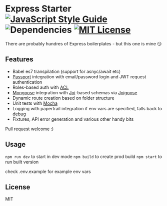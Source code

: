 # Express Starter  [![JavaScript Style Guide](https://img.shields.io/badge/code_style-standard-brightgreen.svg)](https://standardjs.com) ![Dependencies](https://david-dm.org/calvin-evans/express-starter.svg) [![MIT License](https://img.shields.io/badge/license-MIT-blue.svg?style=flat)](https://github.com/calvin-evans/express-starter/blob/master/LICENSE)


There are probably hundres of Express boilerplates - but this one is mine :smirk:

## Features

* Babel es7 transpilation (support for asnyc/await etc)
* [Passport](https://www.npmjs.com/package/passport) integration with email/password login and JWT request authentication
* Roles-based auth with [ACL](https://www.npmjs.com/package/acl)
* [Mongoose](https://www.npmjs.com/package/joigoose) integration with [Joi](https://www.npmjs.com/package/joi)-based schemas via [Joigoose](https://www.npmjs.com/package/joigoose)
* Dynamic route creation based on folder structure
* Unit tests with [Mocha](https://www.npmjs.com/package/mocha)
* Logging with papertrail integration if env vars are specified, falls back to [debug](https://www.npmjs.com/package/debug)
* Fixtures, API error generation and various other handy bits

Pull request welcome :)

## Usage

`npm run dev` to start in dev mode
`npm build` to create prod build
`npm start` to run built version

 check .env.example for example env vars

## License

MIT
